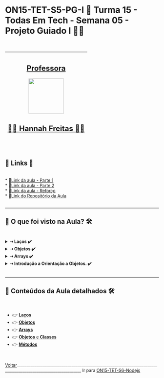 # ON15-TET-S5-PG-I 🤝 Turma 15 - Todas Em Tech - Semana 05 - Projeto Guiado I 👩‍💻

</br>
<div align="center">

| [<h2>Professora</h2><img src="https://avatars.githubusercontent.com/u/80156310?v=4" width=115><br><h2>👩‍🏫 Hannah Freitas ✍🏽</h2>](https://github.com/HannahFreitas) |
| :---: | 
</div>
</br>

<div>
  <summary>
    <h2>🔗 Links 🔗</h2>
  </summary>
  <br>
  <div>    
    * 📌<a href="https://www.youtube.com/watch?v=qHfuYBNP_yk&list=PLymAQGA_lVagCUqYtEgogYohW4KJil1Qw&index=12">Link da aula - Parte 1</a><br/>
    * 📌<a href="https://www.youtube.com/watch?v=QeEdbi3_LrM&list=PLymAQGA_lVagCUqYtEgogYohW4KJil1Qw&index=14&t=2226s">Link da aula - Parte 2</a><br/>
    * 📌<a href="https://www.youtube.com/watch?v=IyPX_sD7hEw&list=PLymAQGA_lVagCUqYtEgogYohW4KJil1Qw&index=14">Link da aula - Reforço</a><br/>
    * 📌<a href="https://github.com/reprograma/ON15-TET-S5-PG-I">Link do Repositório da Aula</a><br/>
  </div>
</div>
</br>

___
##  👀 O que foi visto na Aula? 🛠️
</br>
<details>
    <summary>
      <strong>➝ Laços ✔️</strong>
    </summary>    
    <div align="left">        
      <table border=1>             
        <tr>
          <td align="center">👉</td>                
          <td>For	repete um bloco de código enquanto uma condição for verdadeira.</td>                
          <td align="center">✅</td>
        </tr>
        <tr> 
          <td align="center">👉</td>
          <td>While	Caso a condição seja verdadeira, ele executa o bloco de código.</td>                
          <td align="center">✅</td>
        </tr>
        <tr>    
          <td align="center">👉</td>            
          <td>Do While	Execulta uma vez, independente se a condição seja verdadeira ou não, enquanto</td>                
          <td align="center">✅</td>
        </tr>
      </table>               
    </div>
</details>

<details>
    <summary>
      <strong>➝ Objetos ✔️</strong>
    </summary>    
    <div align="left">        
      <table border=1>             
        <tr>
          <td align="center">👉</td>                
          <td>Atributos - são variáves( ou seja, dentro do objeto a variável se torna um atributo) que um objeto possui.</td>                
          <td align="center">✅</td>
        </tr>
        <tr> 
          <td align="center">👉</td>
          <td>Métodos - são as funções ( ou seja, dentro do objeto a função se torna um método) que um objeto possui. O método sempre vai executar uma ação, como se fosse um verbo na lingua portuguesa.</td>
      </table>               
    </div>
</details>

<details>
    <summary>
      <strong>➝ Arrays ✔️</strong>
    </summary>    
    <div align="left">        
      <table border=1>             
        <tr>
          <td align="center">👉</td>                
          <td>O array é uma estrutura de dados que contém um índice numérico e um elemento que é o valor.</td> 
      </table>               
    </div>
</details>

<details>
    <summary>
      <strong>➝ Introdução a Orientação a Objetos. ✔️</strong>
    </summary>    
    <div align="left">        
      <table border=1>             
        <tr>
          <td align="center">👉</td>                
          <td>Objetos</td>                
          <td align="center">✅</td>
        </tr>
        <tr> 
          <td align="center">👉</td>
          <td>Classes</td>                
          <td align="center">✅</td>
        </tr>
        <tr>    
          <td align="center">👉</td>            
          <td>Métodos</td>                
          <td align="center">✅</td>
        </tr>
      </table>               
    </div>
</details>
</br>

___
##  🔨 Conteúdos da Aula detalhados 🛠️
</br>

  * 👉 [**Laços** ](readme/README1.md)
  * 👉 [**Objetos** ](readme/README2.md)
  * 👉 [**Arrays** ](readme/README3.md)
  * 👉 [**Objetos** e **Classes** ](readme/README4.md)
  * 👉 [**Métodos** ](readme/README5.md)

</br>

[Voltar](https://github.com/AlineAlmeida85/Reprograma-Curso-Completo/tree/main/Aulas/ON15-TET-S4-LP-III)_______________________________________________________________________________________________________________ Ir para [  ON15-TET-S6-Nodejs](https://github.com/AlineAlmeida85/Reprograma-Curso-Completo/tree/main/Aulas/ON15-TET-S6-Nodejs)
